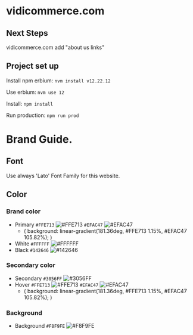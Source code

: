 # vidicommerce.com

## Next Steps

vidicommerce.com
add "about us links"

## Project set up 

Install npm erbium:
`nvm install v12.22.12`

Use erbium:
`nvm use 12`

Install:
`npm install`

Run production:
`npm run prod`


# Brand Guide.

## Font 
Use always 'Lato' Font Family for this website.

## Color

### Brand color
- Primary `#FFE713` ![#FFE713](https://via.placeholder.com/15/FFE713/000000?text=+)  `#EFAC47` ![#EFAC47](https://via.placeholder.com/15/EFAC47/000000?text=+)
  - ( background: linear-gradient(181.36deg, #FFE713 1.15%, #EFAC47 105.82%); )
- White `#FFFFFF` ![#FFFFFF](https://via.placeholder.com/15/FFFFFF/000000?text=+) 
- Black `#142646` ![#142646](https://via.placeholder.com/15/142646/000000?text=+)

### Secondary color
- Secondary `#3056FF` ![#3056FF](https://via.placeholder.com/15/3056FF/000000?text=+)
- Hover `#FFE713` ![#FFE713](https://via.placeholder.com/15/FFE713/000000?text=+)  `#EFAC47` ![#EFAC47](https://via.placeholder.com/15/EFAC47/000000?text=+)
  - ( background: linear-gradient(181.36deg, #FFE713 1.15%, #EFAC47 105.82%); )
### Background

- Background `#F8F9FE` ![#F8F9FE](https://via.placeholder.com/15/F8F9FE/000000?text=+)
